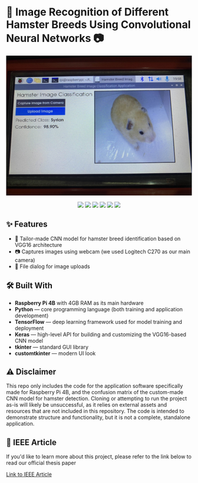 # 🐹 Image Recognition of Different Hamster Breeds Using Convolutional Neural Networks 📷 

![GUI](screenshots/IMG_9495.jpg)

<p align="center">
    <img src="https://icon.icepanel.io/Technology/svg/TensorFlow.svg" width="60px">
    <img src="https://icon.icepanel.io/Technology/svg/Keras.svg" width="60px">
    <img src="https://icon.icepanel.io/Technology/svg/Raspberry-Pi.svg" width="60px">
    <img src="https://raw.githubusercontent.com/marwin1991/profile-technology-icons/refs/heads/main/icons/jupyter_notebook.png" width="60px">
    <img src="https://raw.githubusercontent.com/marwin1991/profile-technology-icons/refs/heads/main/icons/python.png" width="60px">
    <img src="https://customtkinter.tomschimansky.com/img/icon.ico" width="60px">
</p>

## ✨ Features
- 🤖 Tailor-made CNN model for hamster breed identification based on VGG16 architecture
- 📷 Captures images using webcam (we used Logitech C270 as our main camera)
- 📁 File dialog for image uploads

## 🛠️ Built With
- **Raspberry Pi 4B** with 4GB RAM as its main hardware
- **Python** — core programming language (both training and application development)
- **TensorFlow** — deep learning framework used for model training and deployment
- **Keras** — high-level API for building and customizing the VGG16-based CNN model
- **tkinter** — standard GUI library
- **customtkinter** — modern UI look

## ⚠️ Disclaimer
This repo only includes the code for the application software specifically made for Raspberry Pi 4B, and the confusion matrix of the custom-made CNN model for hamster detection. Cloning or attempting to run the project as-is will likely be unsuccessful, as it relies on external assets and resources that are not included in this repository. The code is intended to demonstrate structure and functionality, but it is not a complete, standalone application.

## 📖 IEEE Article
If you'd like to learn more about this project, please refer to the link below to read our official thesis paper

[Link to IEEE Article](https://ieeexplore.ieee.org/document/10730364)
